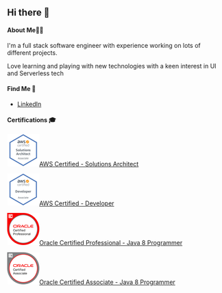 ## Hi there 👋

#### About Me👨‍💻

I'm a full stack software engineer with experience working on lots of different projects.

Love learning and playing with new technologies with a keen interest in UI and Serverless tech

#### Find Me 💼

- <a href="https://www.linkedin.com/in/kenneth-neary/">LinkedIn</a>

#### Certifications 🎓

<a href="https://www.youracclaim.com/badges/92a4235e-d698-4d14-b2b9-5655ee782bf5"><img width="75" height="75" src="https://github.com/kennethneary/kennethneary/blob/master/images/certs/aws-certified-solutions-architect-associate.png">AWS Certified - Solutions Architect</a><be/>

<a href="https://www.youracclaim.com/badges/5f08da96-5cc0-450c-98db-70d0ac9841f9"><img width="75" height="75" src="https://github.com/kennethneary/kennethneary/blob/master/images/certs/aws-certified-developer-associate.png">AWS Certified - Developer</a>

<a href="https://www.youracclaim.com/badges/617f88c2-fbc6-47f8-8c3a-acbf9f718e66"><img width="75" height="75" src="https://github.com/kennethneary/kennethneary/blob/master/images/certs/oracle-certified-professional-java-se-8-programmer.png">Oracle Certified Professional - Java 8 Programmer</a>

<a href="https://www.youracclaim.com/badges/d18586fc-6605-4c43-9c3c-72841406dbfa"><img width="75" height="75" src="https://github.com/kennethneary/kennethneary/blob/master/images/certs/oracle-certified-associate-java-se-8-programmer.png">Oracle Certified Associate - Java 8 Programmer</a>
